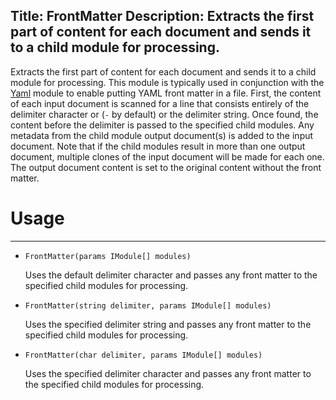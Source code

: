 Title: FrontMatter
Description: Extracts the first part of content for each document and sends it to a child module for processing.
---
 Extracts the first part of content for each document and sends it to a child module for processing. This module is typically used in conjunction with the [Yaml](/modules/yaml) module to enable putting YAML front matter in a file. First, the content of each input document is scanned for a line that consists entirely of the delimiter character or (`-` by default) or the delimiter string. Once found, the content before the delimiter is passed to the specified child modules. Any metadata from the child module output document(s) is added to the input document. Note that if the child modules result in more than one output document, multiple clones of the input document will be made for each one. The output document content is set to the original content without the front matter.
 
 # Usage
 ---
 
   - `FrontMatter(params IModule[] modules)`
   
     Uses the default delimiter character and passes any front matter to the specified child modules for processing.
   
   - `FrontMatter(string delimiter, params IModule[] modules)`
   
     Uses the specified delimiter string and passes any front matter to the specified child modules for processing.
   
   - `FrontMatter(char delimiter, params IModule[] modules)`
   
     Uses the specified delimiter character and passes any front matter to the specified child modules for processing.